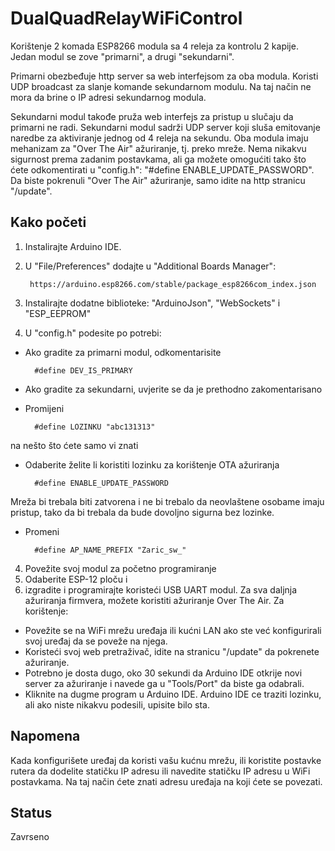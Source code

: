 # DualQuadRelayWiFiControl

Korištenje 2 komada ESP8266 modula sa 4 releja za kontrolu 2 kapije.
Jedan modul se zove "primarni", a drugi "sekundarni".

Primarni obezbeđuje http server sa web interfejsom za oba modula.
Koristi UDP broadcast za slanje komande sekundarnom modulu.
Na taj način ne mora da brine o IP adresi sekundarnog modula.

Sekundarni modul takođe pruža web interfejs za pristup u slučaju da primarni ne radi.
Sekundarni modul sadrži UDP server koji sluša emitovanje naredbe za aktiviranje jednog od 4 releja na sekundu.
Oba modula imaju mehanizam za "Over The Air" ažuriranje, tj. preko mreže. Nema nikakvu sigurnost prema zadanim postavkama, ali ga možete omogućiti tako što ćete odkomentirati u "config.h": "#define ENABLE_UPDATE_PASSWORD".
Da biste pokrenuli "Over The Air" ažuriranje, samo idite na http stranicu "/update".

## Kako početi

1. Instalirajte Arduino IDE.
2. U "File/Preferences" dodajte u "Additional Boards Manager":

        https://arduino.esp8266.com/stable/package_esp8266com_index.json


2. Instalirajte dodatne biblioteke: "ArduinoJson", "WebSockets" i "ESP_EEPROM"
3. U "config.h" podesite po potrebi:
- Ako gradite za primarni modul, odkomentarisite

        #define DEV_IS_PRIMARY

- Ako gradite za sekundarni, uvjerite se da je prethodno zakomentarisano
- Promijeni

        #define LOZINKU "abc131313"

 na nešto što ćete samo vi znati
- Odaberite želite li koristiti lozinku za korištenje OTA ažuriranja

        #define ENABLE_UPDATE_PASSWORD

 Mreža bi trebala biti zatvorena i ne bi trebalo da neovlaštene osobame imaju pristup, tako da bi trebala da bude dovoljno sigurna bez lozinke.
- Promeni

        #define AP_NAME_PREFIX "Zaric_sw_"

4. Povežite svoj modul za početno programiranje
5. Odaberite ESP-12 ploču i
6. izgradite i programirajte koristeći USB UART modul. Za sva daljnja ažuriranja firmvera, možete koristiti ažuriranje Over The Air. Za korištenje:
- Povežite se na WiFi mrežu uređaja ili kućni LAN ako ste već konfigurirali svoj uređaj da se poveže na njega.
- Koristeći svoj web pretraživač, idite na stranicu "/update" da pokrenete ažuriranje.
- Potrebno je dosta dugo, oko 30 sekundi da Arduino IDE otkrije novi server za ažuriranje i navede ga u "Tools/Port" da biste ga odabrali.
- Kliknite na dugme program u Arduino IDE. Arduino IDE ce traziti lozinku, ali ako niste nikakvu podesili, upisite bilo sta.

## Napomena
Kada konfigurišete uređaj da koristi vašu kućnu mrežu, ili koristite postavke rutera da dodelite statičku IP adresu ili navedite statičku IP adresu u WiFi postavkama. Na taj način ćete znati adresu uređaja na koji ćete se povezati.

## Status
Zavrseno